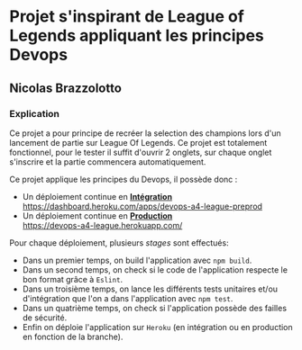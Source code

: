 # Projet s'inspirant de League of Legends appliquant les principes Devops
## Nicolas Brazzolotto
### Explication
Ce projet a pour principe de recréer la selection des champions lors d'un lancement de partie sur League Of Legends.
Ce projet est totalement fonctionnel, pour le tester il suffit d'ouvrir 2 onglets, sur chaque onglet s'inscrire et la partie commencera automatiquement.

Ce projet applique les principes du Devops, il possède donc : 
* Un déploiement continue en [**Intégration**](https://dashboard.heroku.com/apps/devops-a4-league-preprod)  
https://dashboard.heroku.com/apps/devops-a4-league-preprod
* Un déploiement continue en [**Production**](https://devops-a4-league.herokuapp.com/)  
https://devops-a4-league.herokuapp.com/

Pour chaque déploiement, plusieurs *stages* sont effectués:
* Dans un premier temps, on build l'application avec `npm build`.
* Dans un second temps, on check si le code de l'application respecte le bon format grâce à `Eslint`.
* Dans un troisième temps, on lance les différents tests unitaires et/ou d'intégration que l'on a dans l'application avec `npm test`.
* Dans un quatrième temps, on check si l'application possède des failles de sécurité.
* Enfin on déploie l'application sur `Heroku` (en intégration ou en production en fonction de la branche).